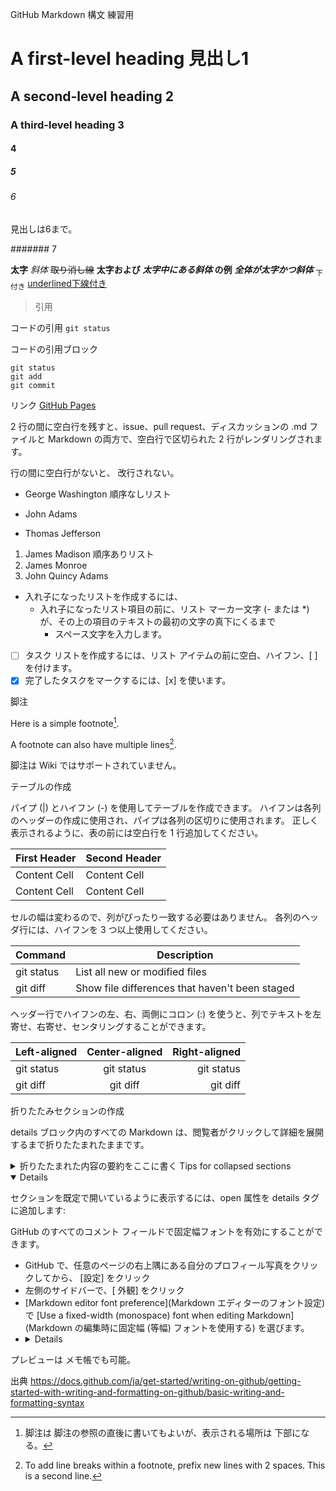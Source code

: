 GitHub Markdown 構文 練習用

# A first-level heading 見出し1
## A second-level heading 2
### A third-level heading 3
#### 4
##### 5
###### 6
見出しは6まで。

####### 7

**太字** _斜体_ ~~取り消し線~~ **太字および _太字中にある斜体_ の例** ***全体が太字かつ斜体*** <sub>下付き</sub> <ins>underlined下線付き</ins>
> 引用

コードの引用 `git status`

コードの引用ブロック
```
git status
git add
git commit
```


リンク
[GitHub Pages](https://pages.github.com/)

2 行の間に空白行を残すと、issue、pull request、ディスカッションの .md ファイルと Markdown の両方で、空白行で区切られた 2 行がレンダリングされます。

行の間に空白行がないと、
改行されない。

- George Washington 順序なしリスト
* John Adams
+ Thomas Jefferson

1. James Madison 順序ありリスト
2. James Monroe
3. John Quincy Adams

- 入れ子になったリストを作成するには、
   - 入れ子になったリスト項目の前に、リスト マーカー文字 (- または *) が、その上の項目のテキストの最初の文字の真下にくるまで
     - スペース文字を入力します。

- [ ] タスク リストを作成するには、リスト アイテムの前に空白、ハイフン、[ ] を付けます。
- [x] 完了したタスクをマークするには、[x] を使います。

脚注

Here is a simple footnote[^1].

A footnote can also have multiple lines[^2].

[^1]: 脚注は 脚注の参照の直後に書いてもよいが、表示される場所は 下部になる。
[^2]: To add line breaks within a footnote, prefix new lines with 2 spaces.
  This is a second line.

脚注は Wiki ではサポートされていません。

<!-- HTML コメント内に配置することで、レンダリングされた Markdown からコンテンツを非表示にすることができます。This content will not appear in the rendered Markdown -->

テーブルの作成

パイプ (|) とハイフン (-) を使用してテーブルを作成できます。 ハイフンは各列のヘッダーの作成に使用され、パイプは各列の区切りに使用されます。 正しく表示されるように、表の前には空白行を 1 行追加してください。


| First Header  | Second Header |
| ------------- | ------------- |
| Content Cell  | Content Cell  |
| Content Cell  | Content Cell  |

セルの幅は変わるので、列がぴったり一致する必要はありません。 各列のヘッダ行には、ハイフンを 3 つ以上使用してください。

| Command | Description |
| --- | --- |
| git status | List all new or modified files |
| git diff | Show file differences that haven't been staged |

ヘッダー行でハイフンの左、右、両側にコロン (:) を使うと、列でテキストを左寄せ、右寄せ、センタリングすることができます。

| Left-aligned | Center-aligned | Right-aligned |
| :---         |     :---:      |          ---: |
| git status   | git status     | git status    |
| git diff     | git diff       | git diff      |

折りたたみセクションの作成

details ブロック内のすべての Markdown は、閲覧者がクリックして詳細を展開するまで折りたたまれたままです。

<details>

<summary>折りたたまれた内容の要約をここに書く Tips for collapsed sections</summary>

### You can add a header

summary ラベル内の Markdown は、既定で折りたたまれます。

You can add an image or a code block, too.

```ruby
   puts "Hello World"
```

</details>

<details open>

セクションを既定で開いているように表示するには、open 属性を details タグに追加します:

</details>

GitHub のすべてのコメント フィールドで固定幅フォントを有効にすることができます。

- GitHub で、任意のページの右上隅にある自分のプロフィール写真をクリックしてから、 [設定] をクリック
- 左側のサイドバーで、[ 外観] をクリック
- [Markdown editor font preference](Markdown エディターのフォント設定) で [Use a fixed-width (monospace) font when editing Markdown](Markdown の編集時に固定幅 (等幅) フォントを使用する) を選びます。 
- <details>https://docs.github.com/ja/get-started/writing-on-github/getting-started-with-writing-and-formatting-on-github/about-writing-and-formatting-on-github#enabling-fixed-width-fonts-in-the-editor</details>

プレビューは メモ帳でも可能。

出典
https://docs.github.com/ja/get-started/writing-on-github/getting-started-with-writing-and-formatting-on-github/basic-writing-and-formatting-syntax

